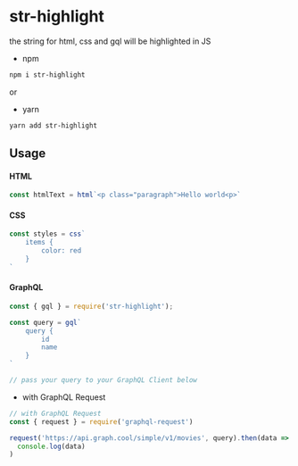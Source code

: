 # str-highlight

the string for html, css and gql will be highlighted in JS

* npm
```bash 
npm i str-highlight
```
or

* yarn
```bash 
yarn add str-highlight
```



## Usage

#### HTML
```js
const htmlText = html`<p class="paragraph">Hello world<p>`
```

#### CSS
```js
const styles = css`
    items {
        color: red
    }
`
```

#### GraphQL
```js
const { gql } = require('str-highlight');

const query = gql`
    query {
        id
        name
    }
`

// pass your query to your GraphQL Client below
```

* with GraphQL Request
```js
// with GraphQL Request
const { request } = require('graphql-request')

request('https://api.graph.cool/simple/v1/movies', query).then(data =>
  console.log(data)
)
```
